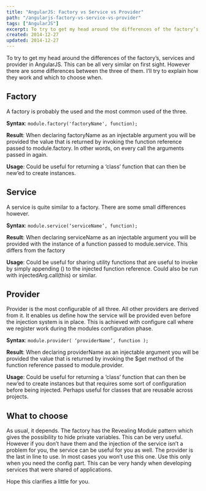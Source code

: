 ```yaml
---
title: "AngularJS: Factory vs Service vs Provider"
path: "/angularjs-factory-vs-service-vs-provider"
tags: ["AngularJS"]
excerpt: To try to get my head around the differences of the factory’s, services and provider in AngularJS. This can be all very similar on first sight. However there are some differences between the three of them. I’ll try to explain how they work and which to choose when.
created: 2014-12-27
updated: 2014-12-27
---
```


To try to get my head around the differences of the factory’s, services and provider in AngularJS. This can be all very similar on first sight. However there are some differences between the three of them. I’ll try to explain how they work and which to choose when.

## Factory

A factory is probably the used and the most common used of the three.

**Syntax**: `module.factory('factoryName', function);`

**Result**: When declaring factoryName as an injectable argument you will be provided the value that is returned by invoking the function reference passed to module.factory. In other words, on every call the arguments passed in again.

**Usage**: Could be useful for returning a ‘class’ function that can then be new’ed to create instances.

## Service

A service is quite similar to a factory. There are some small differences however.

**Syntax**: `module.service(‘serviceName’, function);`

**Result**: When declaring serviceName as an injectable argument you will be provided with the instance of a function passed to module.service. This differs from the factory

**Usage**: Could be useful for sharing utility functions that are useful to invoke by simply appending () to the injected function reference. Could also be run with injectedArg.call(this) or similar.

## Provider

Provider is the most configurable of all three.  All other providers are derived from it. It enables us define how the service will be provided even before the injection system is in place. This is achieved with configure call where we register work during the modules configuration phase.

**Syntax**: `module.provider( ‘providerName’, function );`

**Result**: When declaring providerName as an injectable argument you will be provided the value that is returned by invoking the $get method of the function reference passed to module.provider.

**Usage**: Could be useful for returning a ‘class’ function that can then be new’ed to create instances but that requires some sort of configuration before being injected. Perhaps useful for classes that are reusable across projects.

## What to choose

As usual, it depends. The factory has the Revealing Module pattern which gives the possibility to hide private variables. This can be very useful. However if you don’t have them and the injection of the service isn’t a problem for you, the service can be useful for you as well. The provider is the last in line to use. In most cases you won’t use this one. Use this only when you need the config part. This can be very handy when developing services that were shared of applications.

Hope this clarifies a little for you.
